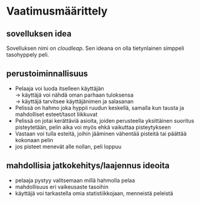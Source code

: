 # Vaatimusmäärittely

## sovelluksen idea
Sovelluksen nimi on *cloudleap*. Sen ideana on olla tietynlainen simppeli tasohyppely peli. 

## perustoiminnallisuus

- Pelaaja voi luoda itselleen käyttäjän \
        -> käyttäjä voi nähdä oman parhaan tuloksensa\
        -> käyttäjä tarvitsee käyttäjänimen ja salasanan
- Pelissä on hahmo joka hyppii ruudun keskellä, samalla kun tausta ja mahdolliset esteet/tasot liikkuvat
- Pelissä on jotai kerättäviä asioita, joiden perusteella yksittäinen suoritus pisteytetään, pelin aika voi myös ehkä vaikuttaa pisteytykseen
- Vastaan voi tulla esteitä, joihin jääminen vähentää pisteitä tai päättää kokonaan pelin
- jos pisteet menevät alle nollan, peli loppuu

## mahdollisia jatkokehitys/laajennus ideoita
- pelaaja pystyy valitsemaan millä hahmolla pelaa
- mahdollisuus eri vaikeusaste tasoihin
- käyttäjä voi tarkastella omia statistiikkojaan, menneistä peleistä



